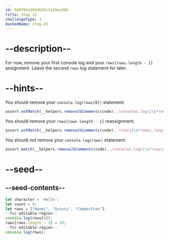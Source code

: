 ```yaml
---
id: 660f09a2694b59c3a10ee304
title: Step 23
challengeType: 1
dashedName: step-23
---
```


# --description--

For now, remove your first console log and your `rows[rows.length - 1]` assignment. Leave the second `rows` log statement for later.

# --hints--

You should remove your `console.log(rows[0])` statement.

```js
assert.notMatch(__helpers.removeJSComments(code), /console\.log\(\s*rows\[\s*0\s*\]\s*\)/);
```

You should remove your `rows[rows.length - 1]` reassignment.

```js
assert.notMatch(__helpers.removeJSComments(code), /rows\[\s*rows\.length\s*-\s*1\s*\]/);
```

You should not remove your `console.log(rows)` statement.

```js
assert.match(__helpers.removeJSComments(code), /console\.log\(\s*rows\s*\);/);
```

# --seed--

## --seed-contents--

```js
let character = 'Hello';
let count = 8;
let rows = ["Naomi", "Quincy", "CamperChan"];
--fcc-editable-region--
console.log(rows[0]);
rows[rows.length - 1] = 10;
--fcc-editable-region--
console.log(rows);
```
